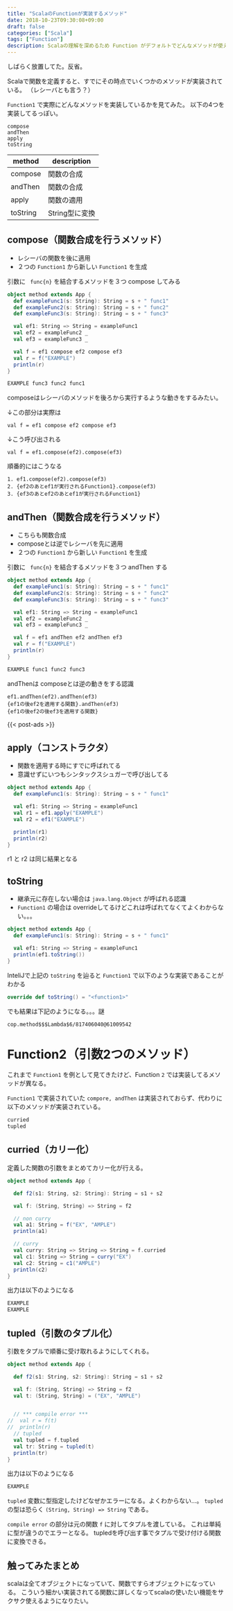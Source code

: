 ```yaml
---
title: "ScalaのFunctionが実装するメソッド"
date: 2018-10-23T09:30:08+09:00
draft: false
categories: ["Scala"]
tags: ["Function"]
description: Scalaの理解を深めるため Function がデフォルトでどんなメソッドが使えるのか調べてみた。
---
```


しばらく放置してた。反省。

Scalaで関数を定義すると、すでにその時点でいくつかのメソッドが実装されている。
（レシーバとも言う？）

`Function1` で実際にどんなメソッドを実装しているかを見てみた。
以下の4つを実装してるっぽい。

```
compose
andThen
apply
toString
```

| method | description |
| --- | --- |
| compose | 関数の合成 |
| andThen | 関数の合成 |
| apply | 関数の適用 |
| toString | String型に変換 |

## compose（関数合成を行うメソッド）

- レシーバの関数を後に適用
- ２つの `Function1` から新しい `Function1` を生成

引数に ` func{n}` を結合するメソッドを３つ compose してみる

```example.scala
object method extends App {
  def exampleFunc1(s: String): String = s + " func1"
  def exampleFunc2(s: String): String = s + " func2"
  def exampleFunc3(s: String): String = s + " func3"

  val ef1: String => String = exampleFunc1
  val ef2 = exampleFunc2 _
  val ef3 = exampleFunc3 _

  val f = ef1 compose ef2 compose ef3
  val r = f("EXAMPLE")
  println(r)
}
```

```output.txt
EXAMPLE func3 func2 func1
```

composeはレシーバのメソッドを後ろから実行するような動きをするみたい。

↓この部分は実際は

```
val f = ef1 compose ef2 compose ef3
```

↓こう呼び出される

```
val f = ef1.compose(ef2).compose(ef3)
```

順番的にはこうなる

```
1. ef1.compose(ef2).compose(ef3)
2. {ef2のあとef1が実行されるFunction1}.compose(ef3)
3. {ef3のあとef2のあとef1が実行されるFunction1}
```

## andThen（関数合成を行うメソッド）

- こちらも関数合成
- composeとは逆でレシーバを先に適用
- ２つの `Function1` から新しい `Function1` を生成

引数に ` func{n}` を結合するメソッドを３つ andThen する

```example.scala
object method extends App {
  def exampleFunc1(s: String): String = s + " func1"
  def exampleFunc2(s: String): String = s + " func2"
  def exampleFunc3(s: String): String = s + " func3"

  val ef1: String => String = exampleFunc1
  val ef2 = exampleFunc2 _
  val ef3 = exampleFunc3 _

  val f = ef1 andThen ef2 andThen ef3
  val r = f("EXAMPLE")
  println(r)
}
```

```output.txt
EXAMPLE func1 func2 func3
```

andThenは composeとは逆の動きをする認識

```
ef1.andThen(ef2).andThen(ef3)
{ef1の後ef2を適用する関数}.andThen(ef3)
{ef1の後ef2の後ef3を適用する関数}
```

{{< post-ads >}}

## apply（コンストラクタ）

- 関数を適用する時にすでに呼ばれてる
- 意識せずにいつもシンタックスシュガーで呼び出してる

```example.scala
object method extends App {
  def exampleFunc1(s: String): String = s + " func1"

  val ef1: String => String = exampleFunc1
  val r1 = ef1.apply("EXAMPLE")
  val r2 = ef1("EXAMPLE")

  println(r1)
  println(r2)
}
```

r1 と r2 は同じ結果となる

## toString

- 継承元に存在しない場合は `java.lang.Object` が呼ばれる認識
- `Function1` の場合は overrideしてるけどこれは呼ばれてなくてよくわからない。。。

```example.scala
object method extends App {
  def exampleFunc1(s: String): String = s + " func1"

  val ef1: String => String = exampleFunc1
  println(ef1.toString())
}

```

InteliJで上記の `toString` を辿ると `Function1` で以下のような実装であることがわかる

```Function1.scala
override def toString() = "<function1>"
```

でも結果は下記のようになる。。。謎

```output.txt
cop.method$$$Lambda$6/817406040@61009542
```

# Function2（引数2つのメソッド）

これまで `Function1` を例として見てきたけど、Function `2` では実装してるメソッドが異なる。

`Function1` で実装されていた `compore, andThen` は実装されておらず、代わりに以下のメソッドが実装されている。

```list.txt
curried
tupled
```

## curried（カリー化）

定義した関数の引数をまとめてカリー化が行える。

```example.scala
object method extends App {

  def f2(s1: String, s2: String): String = s1 + s2

  val f: (String, String) => String = f2

  // non curry
  val a1: String = f("EX", "AMPLE")
  println(a1)

  // curry
  val curry: String => String => String = f.curried
  val c1: String => String = curry("EX")
  val c2: String = c1("AMPLE")
  println(c2)
}
```

出力は以下のようになる

```output.txt
EXAMPLE
EXAMPLE
```

## tupled（引数のタプル化）

引数をタプルで順番に受け取れるようにしてくれる。

```example.scala
object method extends App {

  def f2(s1: String, s2: String): String = s1 + s2

  val f: (String, String) => String = f2
  val t: (String, String) = ("EX", "AMPLE")


  // *** compile error ***
//  val r = f(t)
//  println(r)
  // tupled
  val tupled = f.tupled
  val tr: String = tupled(t)
  println(tr)
}
```

出力は以下のようになる

```output.txt
EXAMPLE
```

`tupled` 変数に型指定したけどなぜかエラーになる。よくわからない…。
`tupled` の型は恐らく `(String, String) => String` である。

`compile error` の部分は元の関数 `f` に対してタプルを渡している。
これは単純に型が違うのでエラーとなる。 tupledを呼び出す事でタプルで受け付ける関数に変換できる。

## 触ってみたまとめ

scalaは全てオブジェクトになっていて、関数ですらオブジェクトになっている。
こういう細かい実装されてる関数に詳しくなってscalaの使いたい機能をサクサク使えるようになりたい。

